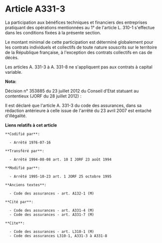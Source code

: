 # Article A331-3

La participation aux bénéfices techniques et financiers des entreprises pratiquant des opérations mentionnées au 1° de
l'article L. 310-1 s'effectue dans les conditions fixées à la présente section.

Le montant minimal de cette participation est déterminé globalement pour les contrats individuels et collectifs de toute
nature souscrits sur le territoire de la République française, à l'exception des contrats collectifs en cas de décès.

Les articles A. 331-3 à A. 331-8 ne s'appliquent pas aux contrats à capital variable.

**Nota:**

Décision n° 353885 du 23 juillet 2012 du Conseil d'Etat statuant au contentieux (JORF du 28 juillet 2012) :

Il est déclaré que l'article A. 331-3 du code des assurances, dans sa rédaction antérieure à celle issue de l'arrêté du 23
avril 2007 est entaché d'illégalité.

**Liens relatifs à cet article**

	**Codifié par**:

	  - Arrêté 1976-07-16

	**Transféré par**:

	  - Arrêté 1994-08-08 art. 10 I JORF 23 août 1994

	**Modifié par**:

	  - Arrêté 1995-10-23 art. 1 JORF 25 octobre 1995

	**Anciens textes**:

	  - Code des assurances - art. A132-1 (M)

	**Cité par**:

	  - Code des assurances - art. A331-4 (M)
	  - Code des assurances - art. A331-7 (M)

	**Cite**:

	  - Code des assurances - art. L310-1 (M)
	  - Code des assurances L310-1, A331-3 à A331-8
